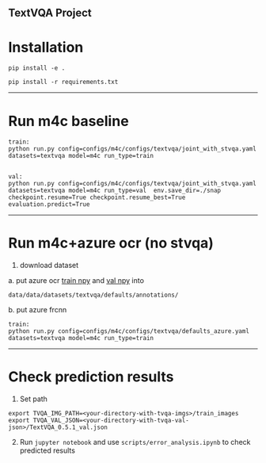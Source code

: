 ## TextVQA Project 


# Installation

```
pip install -e .

pip install -r requirements.txt
```

---

# Run m4c baseline

```
train:
python run.py config=configs/m4c/configs/textvqa/joint_with_stvqa.yaml datasets=textvqa model=m4c run_type=train


val:
python run.py config=configs/m4c/configs/textvqa/joint_with_stvqa.yaml datasets=textvqa model=m4c run_type=val  env.save_dir=./snap checkpoint.resume=True checkpoint.resume_best=True evaluation.predict=True
```


---

# Run m4c+azure ocr (no stvqa)

1. download dataset

a. put azure ocr [train npy](https://vincent-research.s3.amazonaws.com/2021-rel-aug-textvqa/data/data/datasets/textvqa/defaults/annotations/imdb_train_ocr_azure.npy) and [val npy](https://vincent-research.s3.amazonaws.com/2021-rel-aug-textvqa/data/data/datasets/textvqa/defaults/annotations/imdb_val_ocr_azure.npy) into 

```
data/data/datasets/textvqa/defaults/annotations/
```

b. put azure frcnn 



```
train:
python run.py config=configs/m4c/configs/textvqa/defaults_azure.yaml datasets=textvqa model=m4c run_type=train

```


---

# Check prediction results
1. Set path
```
export TVQA_IMG_PATH=<your-directory-with-tvqa-imgs>/train_images
export TVQA_VAL_JSON=<your-directory-with-tvqa-val-json>/TextVQA_0.5.1_val.json

```

2. Run `jupyter notebook` and use `scripts/error_analysis.ipynb` to check predicted results

